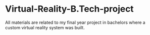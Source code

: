 # Virtual-Reality-B.Tech-project
All materials are related to my final year project in bachelors where a custom virtual reality system was built.
